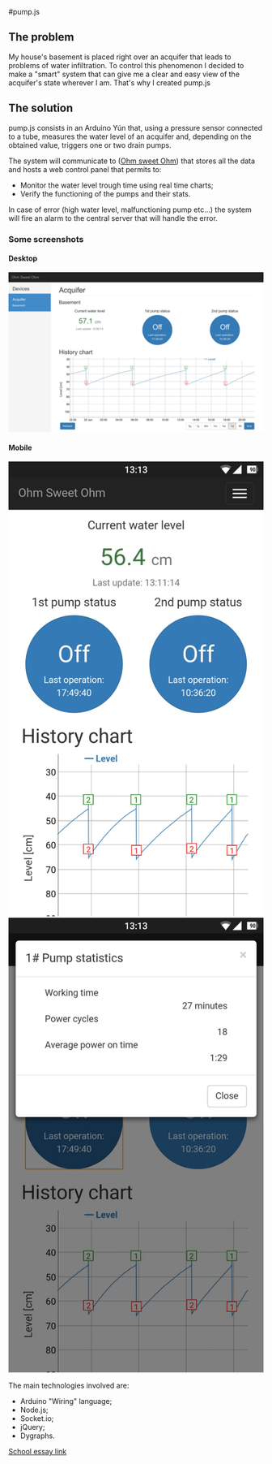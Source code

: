 #pump.js
## The problem
My house's basement is placed right over an acquifer that leads to problems of water infiltration. To control this phenomenon I decided to make a "smart" system that can give me a clear and easy view of the acquifer's state wherever I am. That's why I created pump.js

## The solution
pump.js consists in an Arduino Yún that, using a pressure sensor connected to a tube, measures the water level of an acquifer and, depending on the obtained value, triggers one or two drain pumps.

The system will communicate to ([Ohm sweet Ohm](https://github.com/Bonnee/OsO.js.git)) that stores all the data and hosts a web control panel that permits to:

* Monitor the water level trough time using real time charts;
* Verify the functioning of the pumps and their stats.

In case of error (high water level, malfunctioning pump etc...) the system will fire an alarm to the central server that will handle the error.

### Some screenshots
#### Desktop
![alt text](/screenshots/desktop.jpg "The dashboard as seen on a desktop PC")
#### Mobile
![alt text](/screenshots/mobile.jpg "The dashboard as seen on a mobile device")
![alt text](/screenshots/mobile-stats.jpg "The pump stats screen as seen on a mobile device")

The main technologies involved are:

* Arduino "Wiring" language;
* Node.js;
* Socket.io;
* jQuery;
* Dygraphs.

[School essay link](http://tesine.marconirovereto.it/dettagli.html?2016.5BI.3)
